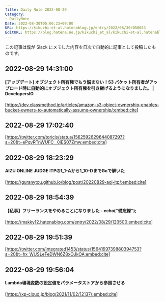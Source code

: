 ```yaml
---
Title: Daily Note 2022-08-29
Category:
- DailyNote
Date: 2022-08-30T05:00:23+09:00
URL: https://kikuchi-et-al.hatenablog.jp/entry/2022/08/30/050023
EditURL: https://blog.hatena.ne.jp/kikuchi_et_al/kikuchi-et-al.hatenablog.jp/atom/entry/4207112889913208463
---
```


この記事は僕が Slack にメモした内容を日次で自動的に記事として投稿したものです。

## 2022-08-29 14:31:00


#### [アップデート] オブジェクト所有権でもう悩まない！S3 バケット所有者がアップロード時に自動的にオブジェクト所有権を引き継げるようになりました。 | DevelopersIO


[https://dev.classmethod.jp/articles/amazon-s3-object-ownership-enables-bucket-owners-to-automatically-assume-ownership/:embed:cite]


## 2022-08-29 17:02:40


[https://twitter.com/toricls/status/1562592629644087297?s=20&t=ePqvRTnWUFC__0iES07Zmw:embed:cite]


## 2022-08-29 18:23:29


#### AIZU ONLINE JUDGE ITPの1_1-Aから1_10-DまでGoで解いた


[https://guranytou.github.io/blog/post/20220829-aoj-itp/:embed:cite]



## 2022-08-29 18:54:39


#### 【私事】フリーランスをやめることになりました - echo("備忘録");


[https://makky12.hatenablog.com/entry/2022/08/29/120500:embed:cite]



## 2022-08-29 19:51:39


[https://twitter.com/integrated1453/status/1564199739880394753?s=20&t=hx_WUSLeFeDWN6Z8xOJkOA:embed:cite]


## 2022-08-29 19:56:04


#### Lambda環境変数の設定値をパラメータストアから参照させる


[https://xp-cloud.jp/blog/2021/11/02/12137/:embed:cite]



